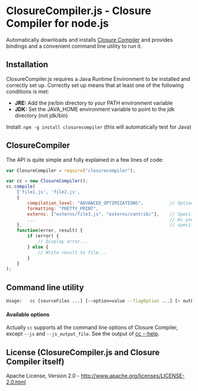 ClosureCompiler.js - Closure Compiler for node.js
=================================================

Automatically downloads and installs [Closure Compiler](https://developers.google.com/closure/compiler/) and provides
bindings and a convenient command line utility to run it.

Installation
------------

ClosureCompiler.js requires a Java Runtime Environment to be installed and correctly set up. Correctly set up means that
at least one of the following conditions is met:

* **JRE:** Add the jre/bin directory to your PATH environment variable
* **JDK:** Set the JAVA_HOME environment variable to point to the jdk directory (not jdk/bin)

Install: `npm -g install closurecompiler` (this will automatically test for Java)

ClosureCompiler
---------------
The API is quite simple and fully explained in a few lines of code:

```javascript
var ClosureCompiler = require("closurecompiler");

var cc = new ClosureCompiler();
cc.compile(
    ['file1.js', 'file2.js',
    {
        compilation_level: "ADVANCED_OPTIMIZATIONS",          // Options in the API exclude the trailing "--"
        formatting: "PRETTY_PRINT",
        externs: ["externs/file3.js", "externs/contrib/"],    // Specify a directory to include everything inside,
        ...                                                   // As you see, multiple options with the same name are
    },                                                        // specified using an array.
    function(error, result) {
        if (error) {
            // Display error...
        } else {
            // Write result to file...
        }
    }
);
```

Command line utility
--------------------

```bash
Usage:   cc [sourceFiles ...] [--option=value --flagOption ...] [> outFile]
```

#### Available options ####

Actually `cc` supports all the command line options of Closure Compiler, except `--js` and `--js_output_file`. See the
output of [cc --help](https://github.com/dcodeIO/ClosureCompiler.js/blob/master/OPTIONS.md).

License (ClosureCompiler.js and Closure Compiler itself)
--------------------------------------------------------
Apache License, Version 2.0 - http://www.apache.org/licenses/LICENSE-2.0.html
